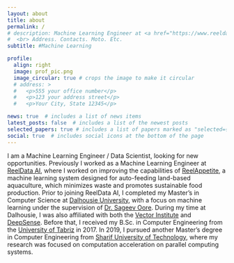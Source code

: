 ```yaml
---
layout: about
title: about
permalink: /
# description: Machine Learning Engineer at <a href="https://www.reeldata.ai">ReelData</a>.
#  <br> Address. Contacts. Moto. Etc.
subtitle: #Machine Learning

profile:
  align: right
  image: prof_pic.png
  image_circular: true # crops the image to make it circular
  # address: >
  #   <p>555 your office number</p>
  #   <p>123 your address street</p>
  #   <p>Your City, State 12345</p>

news: true  # includes a list of news items
latest_posts: false  # includes a list of the newest posts
selected_papers: true # includes a list of papers marked as "selected={true}"
social: true  # includes social icons at the bottom of the page
---
```


I am a Machine Learning Engineer / Data Scientist, looking for new opportunities. Previously I worked as a Machine Learning Engineer at [ReelData AI](https://www.reeldata.ai), where I worked on improving the capabilities of [ReelAppetite](https://www.reeldata.ai/reelAppetite), a machine learning system designed for auto-feeding land-based aquaculture, which minimizes waste and promotes sustainable food production. Prior to joining ReelData AI, I completed my Master’s in Computer Science at [Dalhousie University](https://www.dal.ca/faculty/computerscience.html), with a focus on machine learning under the supervision of [Dr. Sageev Oore](https://web.cs.dal.ca/~oore/). During my time at Dalhousie, I was also affiliated with both the [Vector Institute](https://vectorinstitute.ai) and [DeepSense](https://deepsense.ca/). Before that, I received my B.Sc. in Computer Engineering from the [University of Tabriz](https://tabrizu.ac.ir/en) in 2017. In 2019, I pursued another Master’s degree in Computer Engineering from [Sharif University of Technology](http://www.en.sharif.edu/), where my research was focused on computation acceleration on parallel computing systems.
